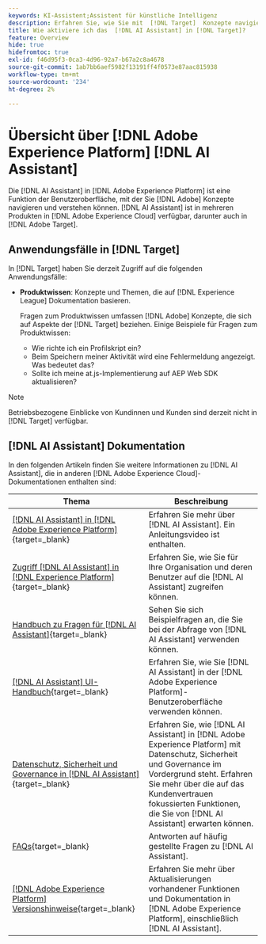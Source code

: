 ```yaml
---
keywords: KI-Assistent;Assistent für künstliche Intelligenz
description: Erfahren Sie, wie Sie mit  [!DNL Target]  Konzepte navigieren und verstehen können [!DNL AI Assistant].
title: Wie aktiviere ich das  [!DNL AI Assistant] in [!DNL Target]?
feature: Overview
hide: true
hidefromtoc: true
exl-id: f46d95f3-0ca3-4d96-92a7-b67a2c8a4678
source-git-commit: 1ab7bb6aef5982f13191ff4f0573e87aac815938
workflow-type: tm+mt
source-wordcount: '234'
ht-degree: 2%

---
```


# Übersicht über [!DNL Adobe Experience Platform] [!DNL AI Assistant]

Die [!DNL AI Assistant] in [!DNL Adobe Experience Platform] ist eine Funktion der Benutzeroberfläche, mit der Sie [!DNL Adobe] Konzepte navigieren und verstehen können. [!DNL AI Assistant] ist in mehreren Produkten in [!DNL Adobe Experience Cloud] verfügbar, darunter auch in [!DNL Adobe Target].

## Anwendungsfälle in [!DNL Target]

In [!DNL Target] haben Sie derzeit Zugriff auf die folgenden Anwendungsfälle:

* **Produktwissen**: Konzepte und Themen, die auf [!DNL Experience League] Dokumentation basieren.

  Fragen zum Produktwissen umfassen [!DNL Adobe] Konzepte, die sich auf Aspekte der [!DNL Target] beziehen. Einige Beispiele für Fragen zum Produktwissen:

   * Wie richte ich ein Profilskript ein?
   * Beim Speichern meiner Aktivität wird eine Fehlermeldung angezeigt. Was bedeutet das?
   * Sollte ich meine at.js-Implementierung auf AEP Web SDK aktualisieren?

>[!NOTE]
>
>Betriebsbezogene Einblicke von Kundinnen und Kunden sind derzeit nicht in [!DNL Target] verfügbar.

## [!DNL AI Assistant] Dokumentation

In den folgenden Artikeln finden Sie weitere Informationen zu [!DNL AI Assistant], die in anderen [!DNL Adobe Experience Cloud]-Dokumentationen enthalten sind:

| Thema | Beschreibung |
| --- | --- |
| [[!DNL AI Assistant] in [!DNL Adobe Experience Platform]](https://experienceleague.adobe.com/de/docs/experience-platform/ai-assistant/home){target=_blank} | Erfahren Sie mehr über [!DNL AI Assistant]. Ein Anleitungsvideo ist enthalten. |
| [Zugriff [!DNL AI Assistant] in [!DNL Experience Platform]](https://experienceleague.adobe.com/de/docs/experience-platform/ai-assistant/access){target=_blank} | Erfahren Sie, wie Sie für Ihre Organisation und deren Benutzer auf die [!DNL AI Assistant] zugreifen können. |
| [Handbuch zu Fragen für [!DNL AI Assistant]](https://experienceleague.adobe.com/de/docs/experience-platform/ai-assistant/questions){target=_blank} | Sehen Sie sich Beispielfragen an, die Sie bei der Abfrage von [!DNL AI Assistant] verwenden können. |
| [[!DNL AI Assistant] UI-Handbuch](https://experienceleague.adobe.com/de/docs/experience-platform/ai-assistant/ui-guide){target=_blank} | Erfahren Sie, wie Sie [!DNL AI Assistant] in der [!DNL Adobe Experience Platform]-Benutzeroberfläche verwenden können. |
| [Datenschutz, Sicherheit und Governance in [!DNL AI Assistant]](https://experienceleague.adobe.com/de/docs/experience-platform/ai-assistant/privacy){target=_blank} | Erfahren Sie, wie [!DNL AI Assistant] in [!DNL Adobe Experience Platform] mit Datenschutz, Sicherheit und Governance im Vordergrund steht. Erfahren Sie mehr über die auf das Kundenvertrauen fokussierten Funktionen, die Sie von [!DNL AI Assistant] erwarten können. |
| [FAQs](https://experienceleague.adobe.com/de/docs/experience-platform/ai-assistant/faq){target=_blank} | Antworten auf häufig gestellte Fragen zu [!DNL AI Assistant]. |
| [[!DNL Adobe Experience Platform] Versionshinweise](https://experienceleague.adobe.com/de/docs/experience-platform/release-notes/latest){target=_blank} | Erfahren Sie mehr über Aktualisierungen vorhandener Funktionen und Dokumentation in [!DNL Adobe Experience Platform], einschließlich [!DNL AI Assistant]. |